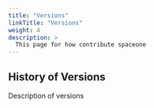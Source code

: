 ```yaml
---
title: "Versions"
linkTitle: "Versions"
weight: 4
description: >
  This page for how contribute spaceone
---
```


## History of Versions
Description of versions

